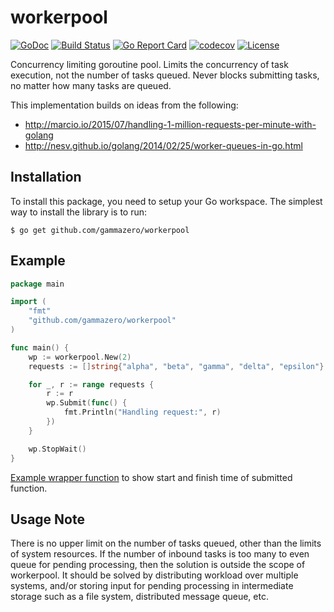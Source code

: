 # workerpool

[![GoDoc](https://pkg.go.dev/badge/github.com/gammazero/workerpool)](https://pkg.go.dev/github.com/gammazero/workerpool)
[![Build Status](https://github.com/gammazero/workerpool/actions/workflows/go.yml/badge.svg)](https://github.com/gammazero/workerpool/actions/workflows/go.yml)
[![Go Report Card](https://goreportcard.com/badge/github.com/gammazero/workerpool)](https://goreportcard.com/report/github.com/gammazero/workerpool)
[![codecov](https://codecov.io/gh/gammazero/workerpool/branch/master/graph/badge.svg)](https://codecov.io/gh/gammazero/workerpool)
[![License](https://img.shields.io/badge/License-MIT-blue.svg)](https://github.com/gammazero/workerpool/blob/master/LICENSE)

Concurrency limiting goroutine pool. Limits the concurrency of task execution, not the number of tasks queued. Never blocks submitting tasks, no matter how many tasks are queued.

This implementation builds on ideas from the following:

- http://marcio.io/2015/07/handling-1-million-requests-per-minute-with-golang
- http://nesv.github.io/golang/2014/02/25/worker-queues-in-go.html

## Installation

To install this package, you need to setup your Go workspace. The simplest way to install the library is to run:
```
$ go get github.com/gammazero/workerpool
```

## Example

```go
package main

import (
	"fmt"
	"github.com/gammazero/workerpool"
)

func main() {
	wp := workerpool.New(2)
	requests := []string{"alpha", "beta", "gamma", "delta", "epsilon"}

	for _, r := range requests {
		r := r
		wp.Submit(func() {
			fmt.Println("Handling request:", r)
		})
	}

	wp.StopWait()
}
```

[Example wrapper function](https://go.dev/play/p/BWnRhJYarZ1) to show start and finish time of submitted function.

## Usage Note

There is no upper limit on the number of tasks queued, other than the limits of system resources. If the number of inbound tasks is too many to even queue for pending processing, then the solution is outside the scope of workerpool. It should be solved by distributing workload over multiple systems, and/or storing input for pending processing in intermediate storage such as a file system, distributed message queue, etc.
